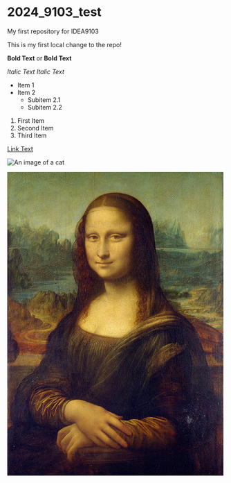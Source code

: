 # 2024_9103_test
My first repository for IDEA9103

This is my first local change to the repo!

**Bold Text** or __Bold Text__

*Italic Text* _Italic Text_

- Item 1
- Item 2
  - Subitem 2.1
  - Subitem 2.2

1. First Item
1. Second Item
1. Third Item

[Link Text](https://www.google.com)

![An image of a cat](https://placekitten.com/200/300)

![An image of the Mona Lisa](images/Mona_Lisa_by_Leonardo_da_Vinci_500_x_700.jpg)